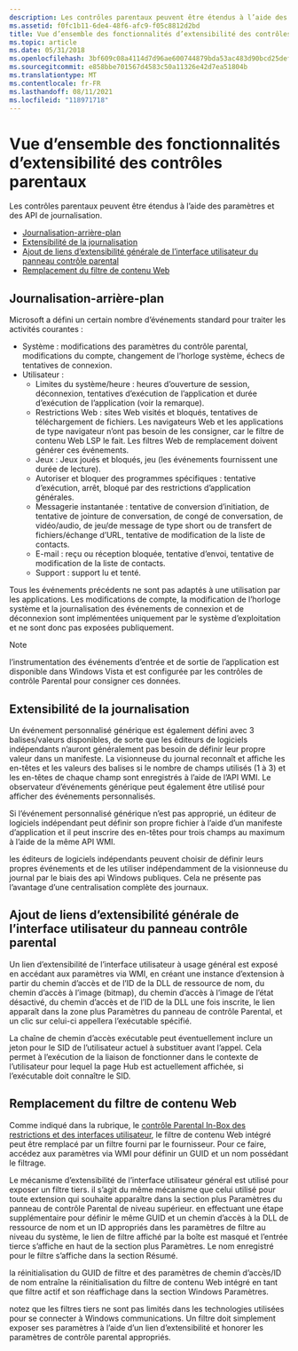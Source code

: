 ```yaml
---
description: Les contrôles parentaux peuvent être étendus à l’aide des paramètres et des API de journalisation.
ms.assetid: f0fc1b11-6de4-48f6-afc9-f05c8812d2bd
title: Vue d’ensemble des fonctionnalités d’extensibilité des contrôles parentaux
ms.topic: article
ms.date: 05/31/2018
ms.openlocfilehash: 3bf609c08a4114d7d96ae600744879bda53ac483d90bcd25def3dd0d5f9e3c26
ms.sourcegitcommit: e858bbe701567d4583c50a11326e42d7ea51804b
ms.translationtype: MT
ms.contentlocale: fr-FR
ms.lasthandoff: 08/11/2021
ms.locfileid: "118971718"
---
```

# <a name="parental-controls-extensibility-features-overview"></a>Vue d’ensemble des fonctionnalités d’extensibilité des contrôles parentaux

Les contrôles parentaux peuvent être étendus à l’aide des paramètres et des API de journalisation.

-   [Journalisation-arrière-plan](/windows)
-   [Extensibilité de la journalisation](#logging-extensibility)
-   [Ajout de liens d’extensibilité générale de l’interface utilisateur du panneau contrôle parental](#parental-controls-panel-general-ui-extensibility-link-addition)
-   [Remplacement du filtre de contenu Web](#web-content-filter-replacement)

## <a name="loggingbackground"></a>Journalisation-arrière-plan

Microsoft a défini un certain nombre d’événements standard pour traiter les activités courantes :

-   Système : modifications des paramètres du contrôle parental, modifications du compte, changement de l’horloge système, échecs de tentatives de connexion.
-   Utilisateur :
    -   Limites du système/heure : heures d’ouverture de session, déconnexion, tentatives d’exécution de l’application et durée d’exécution de l’application (voir la remarque).
    -   Restrictions Web : sites Web visités et bloqués, tentatives de téléchargement de fichiers. Les navigateurs Web et les applications de type navigateur n’ont pas besoin de les consigner, car le filtre de contenu Web LSP le fait. Les filtres Web de remplacement doivent générer ces événements.
    -   Jeux : Jeux joués et bloqués, jeu (les événements fournissent une durée de lecture).
    -   Autoriser et bloquer des programmes spécifiques : tentative d’exécution, arrêt, bloqué par des restrictions d’application générales.
    -   Messagerie instantanée : tentative de conversion d’initiation, de tentative de jointure de conversation, de congé de conversation, de vidéo/audio, de jeu/de message de type short ou de transfert de fichiers/échange d’URL, tentative de modification de la liste de contacts.
    -   E-mail : reçu ou réception bloquée, tentative d’envoi, tentative de modification de la liste de contacts.
    -   Support : support lu et tenté.

Tous les événements précédents ne sont pas adaptés à une utilisation par les applications. Les modifications de compte, la modification de l’horloge système et la journalisation des événements de connexion et de déconnexion sont implémentées uniquement par le système d’exploitation et ne sont donc pas exposées publiquement.

> [!Note]  
> l’instrumentation des événements d’entrée et de sortie de l’application est disponible dans Windows Vista et est configurée par les contrôles de contrôle Parental pour consigner ces données.

 

## <a name="logging-extensibility"></a>Extensibilité de la journalisation

Un événement personnalisé générique est également défini avec 3 balises/valeurs disponibles, de sorte que les éditeurs de logiciels indépendants n’auront généralement pas besoin de définir leur propre valeur dans un manifeste. La visionneuse du journal reconnaît et affiche les en-têtes et les valeurs des balises si le nombre de champs utilisés (1 à 3) et les en-têtes de chaque champ sont enregistrés à l’aide de l’API WMI. Le observateur d’événements générique peut également être utilisé pour afficher des événements personnalisés.

Si l’événement personnalisé générique n’est pas approprié, un éditeur de logiciels indépendant peut définir son propre fichier à l’aide d’un manifeste d’application et il peut inscrire des en-têtes pour trois champs au maximum à l’aide de la même API WMI.

les éditeurs de logiciels indépendants peuvent choisir de définir leurs propres événements et de les utiliser indépendamment de la visionneuse du journal par le biais des api Windows publiques. Cela ne présente pas l’avantage d’une centralisation complète des journaux.

## <a name="parental-controls-panel-general-ui-extensibility-link-addition"></a>Ajout de liens d’extensibilité générale de l’interface utilisateur du panneau contrôle parental

Un lien d’extensibilité de l’interface utilisateur à usage général est exposé en accédant aux paramètres via WMI, en créant une instance d’extension à partir du chemin d’accès et de l’ID de la DLL de ressource de nom, du chemin d’accès à l’image (bitmap), du chemin d’accès à l’image de l’état désactivé, du chemin d’accès et de l’ID de la DLL une fois inscrite, le lien apparaît dans la zone plus Paramètres du panneau de contrôle Parental, et un clic sur celui-ci appellera l’exécutable spécifié.

La chaîne de chemin d’accès exécutable peut éventuellement inclure un jeton pour le SID de l’utilisateur actuel à substituer avant l’appel. Cela permet à l’exécution de la liaison de fonctionner dans le contexte de l’utilisateur pour lequel la page Hub est actuellement affichée, si l’exécutable doit connaître le SID.

## <a name="web-content-filter-replacement"></a>Remplacement du filtre de contenu Web

Comme indiqué dans la rubrique, le [contrôle Parental In-Box des restrictions et des interfaces utilisateur](parental-controls-in-box-restrictions-and-user-interfaces.md), le filtre de contenu Web intégré peut être remplacé par un filtre fourni par le fournisseur. Pour ce faire, accédez aux paramètres via WMI pour définir un GUID et un nom possédant le filtrage.

Le mécanisme d’extensibilité de l’interface utilisateur général est utilisé pour exposer un filtre tiers. il s’agit du même mécanisme que celui utilisé pour toute extension qui souhaite apparaître dans la section plus Paramètres du panneau de contrôle Parental de niveau supérieur. en effectuant une étape supplémentaire pour définir le même GUID et un chemin d’accès à la DLL de ressource de nom et un ID appropriés dans les paramètres de filtre au niveau du système, le lien de filtre affiché par la boîte est masqué et l’entrée tierce s’affiche en haut de la section plus Paramètres. Le nom enregistré pour le filtre s’affiche dans la section Résumé.

la réinitialisation du GUID de filtre et des paramètres de chemin d’accès/ID de nom entraîne la réinitialisation du filtre de contenu Web intégré en tant que filtre actif et son réaffichage dans la section Windows Paramètres.

notez que les filtres tiers ne sont pas limités dans les technologies utilisées pour se connecter à Windows communications. Un filtre doit simplement exposer ses paramètres à l’aide d’un lien d’extensibilité et honorer les paramètres de contrôle parental appropriés.

 

 
